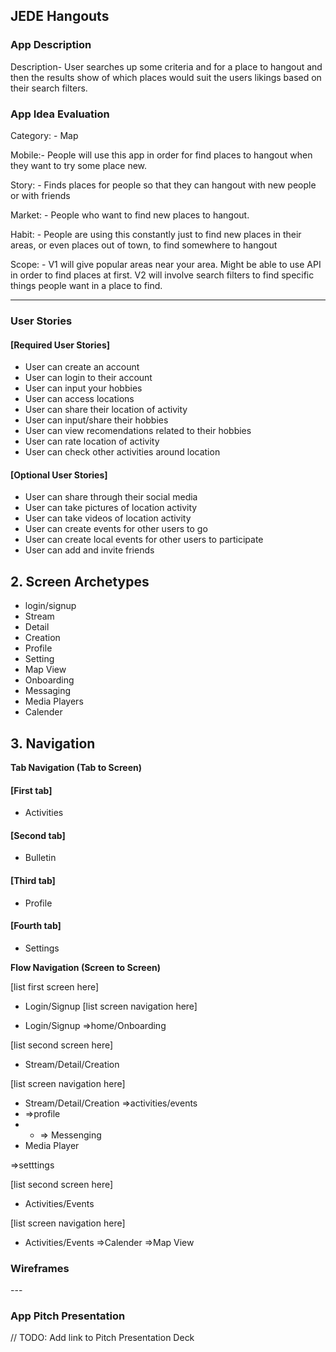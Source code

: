 ## JEDE Hangouts


### App Description

Description- User searches up some criteria and for a place to hangout and then the results show of which places would suit the users likings based on their search filters.

### App Idea Evaluation

Category: - Map

Mobile:- People will use this app in order for find places to hangout when they want to try some place new.

Story: - Finds places for people so that they can hangout with new people or with friends

Market: - People who want to find new places to hangout.

Habit: - People are using this constantly just to find new places in their areas, or even places out of town, to find somewhere to hangout

Scope: - V1 will give popular areas near your area. Might be able to use API in order to find places at first. V2 will involve search filters to find specific things people want in a place to find.

---

### User Stories
#### [Required User Stories]

- User can create an account
- User can login to their account
- User can input your hobbies
- User can access locations
- User can share their location of activity
- User can input/share their hobbies
- User can view recomendations related to their hobbies
- User can rate location of activity 
- User can check other activities around location

#### [Optional User Stories]
- User can share through their social media
- User can take pictures of location activity
- User can take videos of location activity
- User can create events for other users to go
- User can create local events for other users to participate
- User can add and invite friends


## 2. Screen Archetypes

- login/signup
- Stream
- Detail
- Creation
- Profile
- Setting
- Map View
- Onboarding
- Messaging
- Media Players
- Calender

## 3. Navigation
**Tab Navigation (Tab to Screen)**

#### [First tab]
- Activities
#### [Second tab]
- Bulletin
#### [Third tab]
- Profile
#### [Fourth tab]
- Settings

**Flow Navigation (Screen to Screen)** 

[list first screen here]
- Login/Signup
[list screen navigation here]

- Login/Signup
 =>home/Onboarding
 

[list second screen here]

- Stream/Detail/Creation

[list screen navigation here]

- Stream/Detail/Creation
=>activities/events
- =>profile
- - => Messenging
- Media Player

=>setttings

[list second screen here]

- Activities/Events

[list screen navigation here]

- Activities/Events
=>Calender
    =>Map View
    
### Wireframes
<blockquote class="imgur-embed-pub" lang="en" data-id="a/bVUi14T" data-context="false"><a href="//imgur.com/bVUi14T"></a></blockquote><script async src="//s.imgur.com/min/embed.js" charset="utf-8"></script>
---


### App Pitch Presentation
// TODO: Add link to Pitch Presentation Deck
